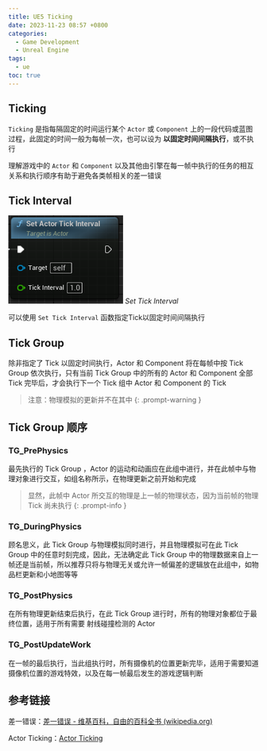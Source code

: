 ```yaml
---
title: UE5 Ticking
date: 2023-11-23 08:57 +0800
categories:
  - Game Development
  - Unreal Engine
tags:
  - ue
toc: true
---
```

## Ticking

`Ticking` 是指每隔固定的时间运行某个 `Actor` 或 `Component` 上的一段代码或蓝图过程，此固定的时间一般为每帧一次，也可以设为 **以固定时间间隔执行**，或不执行

理解游戏中的 `Actor` 和 `Component` 以及其他由引擎在每一帧中执行的任务的相互关系和执行顺序有助于避免各类帧相关的差一错误

## Tick Interval

![SetTickInterval](/assets/img/20231123/SetTickInterval.png)
_Set Tick Interval_

可以使用 `Set Tick Interval` 函数指定Tick以固定时间间隔执行

## Tick Group

除非指定了 Tick 以固定时间执行，Actor 和 Component 将在每帧中按 Tick Group 依次执行，只有当前 Tick Group 中的所有的 Actor 和 Component 全部 Tick 完毕后，才会执行下一个 Tick 组中 Actor 和 Component 的 Tick

> 注意：物理模拟的更新并不在其中
{: .prompt-warning }

## Tick Group 顺序

### TG_PrePhysics

最先执行的 Tick Group ，Actor 的运动和动画应在此组中进行，并在此帧中与物理对象进行交互，如组名称所示，在物理更新之前开始和完成

> 显然，此帧中 Actor 所交互的物理是上一帧的物理状态，因为当前帧的物理 Tick 尚未执行
{: .prompt-info }

### TG_DuringPhysics

顾名思义，此 Tick Group 与物理模拟同时进行，并且物理模拟可在此 Tick Group 中的任意时刻完成，因此，无法确定此 Tick Group 中的物理数据来自上一帧还是当前帧，所以推荐只将与物理无关或允许一帧偏差的逻辑放在此组中，如物品栏更新和小地图等等

### TG_PostPhysics

在所有物理更新结束后执行，在此 Tick Group 进行时，所有的物理对象都位于最终位置，适用于所有需要 射线碰撞检测的 Actor

### TG_PostUpdateWork

在一帧的最后执行，当此组执行时，所有摄像机的位置更新完毕，适用于需要知道摄像机位置的游戏特效，以及在每一帧最后发生的游戏逻辑判断
## 参考链接

差一错误：[差一错误 - 维基百科，自由的百科全书 (wikipedia.org)](https://zh.wikipedia.org/wiki/%E5%B7%AE%E4%B8%80%E9%94%99%E8%AF%AF)

Actor Ticking：[Actor Ticking](https://docs.unrealengine.com/5.3/zh-CN/actor-ticking-in-unreal-engine/)
